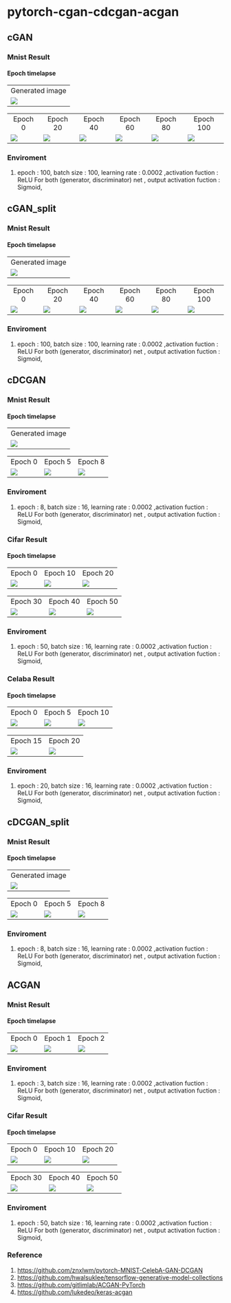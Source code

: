 pytorch-cgan-cdcgan-acgan
======================


cGAN
-----------------

### Mnist Result
#### Epoch timelapse

<table align='center'>
<tr align='center'>
 <td> Generated image</td>
 </tr>
<tr>
 <td><img src = 'img/cgan_fixed/cgan_fixed.gif'> </td>
</tr>
</table>

<table align='center'>
<tr align='center'>
 <td> Epoch 0 </td>
<td> Epoch 20 </td>
<td> Epoch 40 </td>
<td> Epoch 60 </td>
<td> Epoch 80 </td>
<td> Epoch 100 </td>
 </tr>
<tr>
 <td><img src = 'img/cgan_fixed/mnist_gan_epoch0.png'> </td>
 <td><img src = 'img/cgan_fixed/mnist_gan_epoch20.png'></td>
 <td><img src = 'img/cgan_fixed/mnist_gan_epoch40.png'> </td>
 <td><img src = 'img/cgan_fixed/mnist_gan_epoch60.png'> </td>
 <td><img src = 'img/cgan_fixed/mnist_gan_epoch80.png'></td>
 <td><img src = 'img/cgan_fixed/mnist_gan_epoch99.png'> </td>
</tr>
</table>


### Enviroment
1. epoch : 100, batch size : 100, learning rate : 0.0002 ,activation fuction : ReLU For 
both (generator, discriminator) net , output activation fuction : Sigmoid,


cGAN_split
-----------------

### Mnist Result
#### Epoch timelapse

<table align='center'>
<tr align='center'>
 <td> Generated image</td>
 </tr>
<tr>
 <td><img src = 'img/cgan_fixed_split/cgan_fixed_split.gif'> </td>
</tr>
</table>

<table align='center'>
<tr align='center'>
 <td> Epoch 0 </td>
<td> Epoch 20 </td>
<td> Epoch 40 </td>
<td> Epoch 60 </td>
<td> Epoch 80 </td>
<td> Epoch 100 </td>
 </tr>
<tr>
 <td><img src = 'img/cgan_fixed_split/mnist_gan_epoch0.png'> </td>
 <td><img src = 'img/cgan_fixed_split/mnist_gan_epoch20.png'></td>
 <td><img src = 'img/cgan_fixed_split/mnist_gan_epoch40.png'> </td>
 <td><img src = 'img/cgan_fixed_split/mnist_gan_epoch60.png'> </td>
 <td><img src = 'img/cgan_fixed_split/mnist_gan_epoch80.png'></td>
 <td><img src = 'img/cgan_fixed_split/mnist_gan_epoch99.png'> </td>
</tr>
</table>


### Enviroment
1. epoch : 100, batch size : 100, learning rate : 0.0002 ,activation fuction : ReLU For 
both (generator, discriminator) net , output activation fuction : Sigmoid,


cDCGAN
-----------------

### Mnist Result
#### Epoch timelapse

<table align='center'>
<tr align='center'>
 <td> Generated image</td>
 </tr>
<tr>
 <td><img src = 'img/cdcgan_fixed/cdcgan_fixed.gif'> </td>
</tr>
</table>

<table align='center'>
<tr align='center'>
 <td> Epoch 0 </td>
<td> Epoch 5 </td>
<td> Epoch 8 </td>
 </tr>
<tr>
 <td><img src = 'img/cdcgan_fixed/dc_gan_figure_epoch0.png'> </td>
 <td><img src = 'img/cdcgan_fixed/dc_gan_figure_epoch5.png'></td>
 <td><img src = 'img/cdcgan_fixed/dc_gan_figure_epoch8.png'> </td>
</tr>
</table>


### Enviroment
1. epoch : 8, batch size : 16, learning rate : 0.0002 ,activation fuction : ReLU For 
both (generator, discriminator) net , output activation fuction : Sigmoid,

### Cifar Result
#### Epoch timelapse

<table align='center'>
<tr align='center'>
 <td> Epoch 0 </td>
<td> Epoch 10 </td>
<td> Epoch 20 </td>
 </tr>
<tr>
 <td><img src = 'img/cdcgan_cifar/cifar_cdcgan_figure_epoch_edit_0.png'> </td>
 <td><img src = 'img/cdcgan_cifar/cifar_cdcgan_figure_epoch_edit_10.png'></td>
 <td><img src = 'img/cdcgan_cifar/cifar_cdcgan_figure_epoch_edit_20.png'> </td>
</tr>
</table>

<table align='center'>
<tr align='center'>
 <td> Epoch 30 </td>
<td> Epoch 40 </td>
<td> Epoch 50 </td>
 </tr>
<tr>
 <td><img src = 'img/cdcgan_cifar/cifar_cdcgan_figure_epoch_edit_30.png'> </td>
 <td><img src = 'img/cdcgan_cifar/cifar_cdcgan_figure_epoch_edit_40.png'> </td>
 <td><img src = 'img/cdcgan_cifar/cifar_cdcgan_figure_epoch_edit_50.png'> </td>
</tr>
</table>

### Enviroment
1. epoch : 50, batch size : 16, learning rate : 0.0002 ,activation fuction : ReLU For 
both (generator, discriminator) net , output activation fuction : Sigmoid,


### Celaba Result
#### Epoch timelapse

<table align='center'>
<tr align='center'>
 <td> Epoch 0 </td>
<td> Epoch 5 </td>
<td> Epoch 10 </td>
 </tr>
<tr>
 <td><img src = 'img/cdcgan_celeaba/cdcgan_figure_epoch_edit_0.png'> </td>
 <td><img src = 'img/cdcgan_celeaba/cdcgan_figure_epoch_edit_5.png'></td>
 <td><img src = 'img/cdcgan_celeaba/cdcgan_figure_epoch_edit_10.png'> </td>
</tr>
</table>

<table align='center'>
<tr align='center'>
 <td> Epoch 15 </td>
<td> Epoch 20 </td>
 </tr>
<tr>
 <td><img src = 'img/cdcgan_celeaba/cdcgan_figure_epoch_edit_15.png'> </td>
 <td><img src = 'img/cdcgan_celeaba/cdcgan_figure_epoch_edit_20.png'> </td>
</tr>
</table>

### Enviroment
1. epoch : 20, batch size : 16, learning rate : 0.0002 ,activation fuction : ReLU For 
both (generator, discriminator) net , output activation fuction : Sigmoid,


cDCGAN_split
-----------------

### Mnist Result
#### Epoch timelapse

<table align='center'>
<tr align='center'>
 <td> Generated image</td>
 </tr>
<tr>
 <td><img src = 'img/cdcgan_fixed_split/cdcgan_fixed_split.gif'> </td>
</tr>
</table>

<table align='center'>
<tr align='center'>
 <td> Epoch 0 </td>
<td> Epoch 5 </td>
<td> Epoch 8 </td>
 </tr>
<tr>
 <td><img src = 'img/cdcgan_fixed_split/dc_gan_figure_epoch0.png'> </td>
 <td><img src = 'img/cdcgan_fixed_split/dc_gan_figure_epoch5.png'></td>
 <td><img src = 'img/cdcgan_fixed_split/dc_gan_figure_epoch8.png'> </td>
</tr>
</table>


### Enviroment
1. epoch : 8, batch size : 16, learning rate : 0.0002 ,activation fuction : ReLU For 
both (generator, discriminator) net , output activation fuction : Sigmoid,


ACGAN
-----------------

### Mnist Result
#### Epoch timelapse


<table align='center'>
<tr align='center'>
 <td> Epoch 0 </td>
<td> Epoch 1 </td>
<td> Epoch 2 </td>
 </tr>
<tr>
 <td><img src = 'img/acgan_fixed/ac_gan_figure_epoch0.png'> </td>
 <td><img src = 'img/acgan_fixed/ac_gan_figure_epoch1.png'></td>
 <td><img src = 'img/acgan_fixed/ac_gan_figure_epoch2.png'> </td>
</tr>
</table>


### Enviroment
1. epoch : 3, batch size : 16, learning rate : 0.0002 ,activation fuction : ReLU For 
both (generator, discriminator) net , output activation fuction : Sigmoid,


### Cifar Result
#### Epoch timelapse

<table align='center'>
<tr align='center'>
 <td> Epoch 0 </td>
<td> Epoch 10 </td>
<td> Epoch 20 </td>
 </tr>
<tr>
 <td><img src = 'img/acgan_cifiar/cifar_acgan_figure_epoch_edit_0.png'> </td>
 <td><img src = 'img/acgan_cifiar/cifar_acgan_figure_epoch_edit_10.png'></td>
 <td><img src = 'img/acgan_cifiar/cifar_acgan_figure_epoch_edit_20.png'> </td>
</tr>
</table>

<table align='center'>
<tr align='center'>
 <td> Epoch 30 </td>
<td> Epoch 40 </td>
<td> Epoch 50 </td>
 </tr>
<tr>
 <td><img src = 'img/acgan_cifiar/cifar_acgan_figure_epoch_edit_30.png'> </td>
 <td><img src = 'img/acgan_cifiar/cifar_acgan_figure_epoch_edit_40.png'> </td>
 <td><img src = 'img/acgan_cifiar/cifar_acgan_figure_epoch_edit_50.png'> </td>
</tr>
</table>

### Enviroment
1. epoch : 50, batch size : 16, learning rate : 0.0002 ,activation fuction : ReLU For 
both (generator, discriminator) net , output activation fuction : Sigmoid,



### Reference

1. https://github.com/znxlwm/pytorch-MNIST-CelebA-GAN-DCGAN
2. https://github.com/hwalsuklee/tensorflow-generative-model-collections
3. https://github.com/gitlimlab/ACGAN-PyTorch
4. https://github.com/lukedeo/keras-acgan





